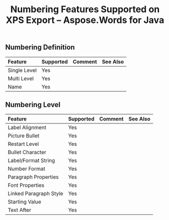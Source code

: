 ﻿---
title: Numbering Features Supported on XPS Export – Aspose.Words for Java
articleTitle: Numbering Features Supported on XPS Export
linktitle: Numbering Features Supported on XPS Export
description: "Export to XPS format using numbering saving features."
type: docs
weight: 70
url: /java/numbering-features-supported-on-xps-export/
---

## Numbering Definition

|**Feature**|**Supported**|**Comment**|**See Also**|
| :- | :- | :- | :- |
|Single Level |Yes | | |
|Multi Level |Yes | | |
|Name |Yes | | |

## Numbering Level

|**Feature**|**Supported**|**Comment**|**See Also**|
| :- | :- | :- | :- |
|Label Alignment |Yes | | |
|Picture Bullet |Yes | | |
|Restart Level |Yes | | |
|Bullet Character |Yes | | |
|Label/Format String |Yes | | |
|Number Format |Yes | | |
|Paragraph Properties |Yes | | |
|Font Properties |Yes | | |
|Linked Paragraph Style |Yes | | |
|Starting Value |Yes | | |
|Text After |Yes | | |

